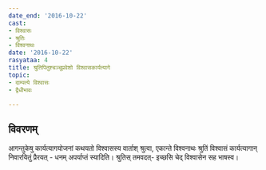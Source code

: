 ```yaml
---
date_end: '2016-10-22'
cast:
- विश्वासः
- श्रुतिः
- विश्वनाथः
date: '2016-10-22'
rasyataa: 4
title: श्रुतिपितुश्चञ्चूप्रवेशो विश्वासकार्यत्यागे
topic:
- दाम्पत्ये विश्वासः
- द्वैधीभावः

---
```


## विवरणम्
आगन्तुकेषु कार्यत्यागयोजनां कथयतो विश्वासस्य वार्ताश् श्रुत्वा, एकान्ते विश्वनाथः श्रुतिं विश्वासं कार्यत्यागान् निवारयितुं प्रैरयत् - धनम् अपर्याप्तं स्यादिति। श्रुतिस् तमवदत्- इच्छसि चेद् विश्वासेन सह भाषस्व।

